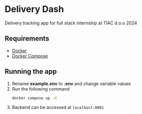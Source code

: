 # Delivery Dash

Delivery tracking app for full stack internship at TIAC d.o.o 2024 

## Requirements

- [Docker](https://docs.docker.com/engine/install/)
- [Docker Compose](https://docs.docker.com/compose/install/)

## Running the app

1. Rename **example.env** to **.env** and change variable values
1. Run the following command
    ```bash
    docker compose up -d
    ```
1. Backend can be accessed at `localhost:8001`
